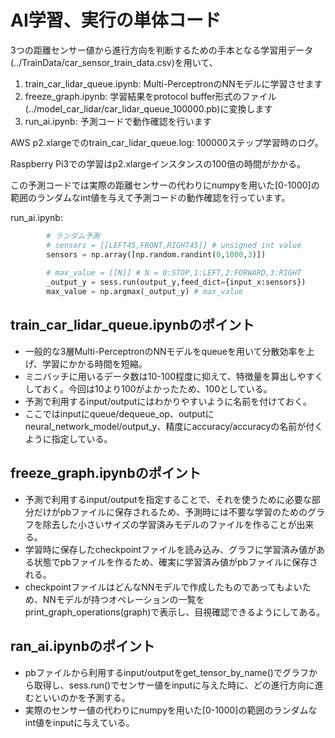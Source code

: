 # AI学習、実行の単体コード

3つの距離センサー値から進行方向を判断するための手本となる学習用データ(../TrainData/car_sensor_train_data.csv)を用いて、
1. train_car_lidar_queue.ipynb:
  Multi-PerceptronのNNモデルに学習させます
2. freeze_graph.ipynb:
  学習結果をprotocol buffer形式のファイル(../model_car_lidar/car_lidar_queue_100000.pb)に変換します
3. run_ai.ipynb:
  予測コードで動作確認を行います

AWS p2.xlargeでのtrain_car_lidar_queue.log: 100000ステップ学習時のログ。

Raspberry Pi3での学習はp2.xlargeインスタンスの100倍の時間がかかる。

この予測コードでは実際の距離センサーの代わりにnumpyを用いた[0-1000]の範囲のランダムなint値を与えて予測コードの動作確認を行っています。

run_ai.ipynb:
```python
        # ランダム予測
        # sensors = [[LEFT45,FRONT,RIGHT45]] # unsigned int value
        sensors = np.array([np.random.randint(0,1000,3)])
        
        # max_value = [[N]] # N = 0:STOP,1:LEFT,2:FORWARD,3:RIGHT
        _output_y = sess.run(output_y,feed_dict={input_x:sensors})
        max_value = np.argmax(_output_y) # max_value
```

## train_car_lidar_queue.ipynbのポイント
* 一般的な3層Multi-PerceptronのNNモデルをqueueを用いて分散効率を上げ、学習にかかる時間を短縮。
* ミニバッチに用いるデータ数は10-100程度に抑えて、特徴量を算出しやすくしておく。今回は10より100がよかったため、100としている。
* 予測で利用するinput/outputにはわかりやすいように名前を付けておく。
* ここではinputにqueue/dequeue_op、outputにneural_network_model/output_y、精度にaccuracy/accuracyの名前が付くように指定している。

## freeze_graph.ipynbのポイント
* 予測で利用するinput/outputを指定することで、それを使うために必要な部分だけがpbファイルに保存されるため、予測時には不要な学習のためのグラフを除去した小さいサイズの学習済みモデルのファイルを作ることが出来る。
* 学習時に保存したcheckpointファイルを読み込み、グラフに学習済み値がある状態でpbファイルを作るため、確実に学習済み値がpbファイルに保存される。
* checkpointファイルはどんなNNモデルで作成したものであってもよいため、NNモデルが持つオペレーションの一覧をprint_graph_operations(graph)で表示し、目視確認できるようにしてある。

## ran_ai.ipynbのポイント
* pbファイルから利用するinput/outputをget_tensor_by_name()でグラフから取得し、sess.run()でセンサー値をinputに与えた時に、どの進行方向に進むといいのかを予測する。
* 実際のセンサー値の代わりにnumpyを用いた[0-1000]の範囲のランダムなint値をinputに与えている。